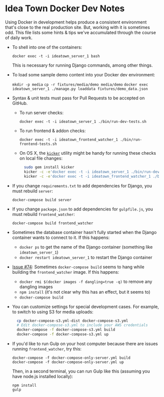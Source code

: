 Idea Town Docker Dev Notes
==========================

Using Docker in development helps produce a consistent environment that's close
to the real production site. But, working with it is sometimes odd. This file
lists some hints & tips we've accumulated through the course of daily work.

* To shell into one of the containers:

  `docker exec -t -i ideatown_server_1 bash`

  This is necessary for running Django commands, among other things.

* To load some sample demo content into your Docker dev environment:

  `mkdir -p media`
  `cp -r fixtures/media/demo media/demo`
  `docker exec ideatown_server_1 ./manage.py loaddata fixtures/demo_data.json`

* Syntax & unit tests must pass for Pull Requests to be accepted on GitHub.

    * To run server checks:

      `docker exec -t -i ideatown_server_1 ./bin/run-dev-tests.sh`

    * To run frontend & addon checks:

      `docker exec -t -i ideatown_frontend_watcher_1 ./bin/run-frontend-tests.sh`

    * On OS X, the [`kicker`](https://github.com/alloy/kicker) utility might be
      handy for running these checks on local file changes:
      ```bash
        sudo gem install kicker
        kicker -c -e'docker exec -t -i ideatown_server_1 ./bin/run-dev-tests.sh' ./idea_town
        kicker -c -e'docker exec -t -i ideatown_frontend_watcher_1 ./bin/run-frontend-tests.sh' ./idea_town/frontend/static-src ./addon
      ```

* If you change `requirements.txt` to add dependencies for Django, you must rebuild `server`:

  `docker-compose build server`

* If you change `package.json` to add dependencies for `gulpfile.js`, you must rebuild `frontend_watcher`:

  `docker-compose build frontend_watcher`

* Sometimes the database container hasn't fully started when the Django container wants to connect to it. If this happens:

  * `docker ps` to get the name of the Django container (something like `ideatown_server_1`)
  * `docker restart ideatown_server_1` to restart the Django container

* [Issue #74](https://github.com/mozilla/idea-town/issues/74): Sometimes `docker-compose build` seems to hang while building the
  `frontend_watcher` image. If this happens:

  * `docker rmi $(docker images -f dangling=true -q)` to remove any dangling images
  * `npm install` (it's not clear why this has an effect, but it seems to)
  * `docker-compose build`

[dc-bug]: https://github.com/docker/compose/issues/374

* You can customize settings for special development cases. For example, to
  switch to using S3 for media uploads:
  ```bash
    cp docker-compose-s3.yml-dist docker-compose-s3.yml
    # Edit docker-compose-s3.yml to include your AWS credentials
    docker-compose -f docker-compose-s3.yml build
    docker-compose -f docker-compose-s3.yml up
  ```

* If you'd like to run Gulp on your host computer because there are issues
  running `frontend_watcher`, try this:
  ```
  docker-compose -f docker-compose-only-server.yml build
  docker-compose -f docker-compose-only-server.yml up
  ```
  Then, in a second terminal, you can run Gulp like this (assuming you have
  node.js installed locally):
  ```
  npm install
  gulp
  ```
